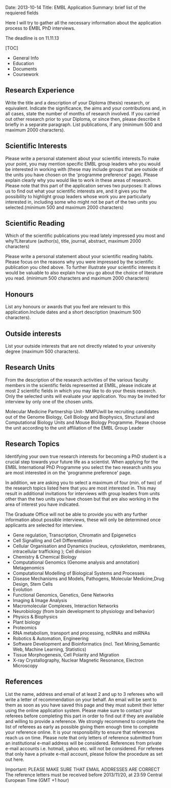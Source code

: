 Date: 2013-10-14
Title: EMBL Application
Summary: brief list of the requiered fields


Here I will try to gather all the necessary information about the application process to EMBL PhD interviews.

The deadline is on 11.11.13

[TOC]

* General Info
* Education
* Documents
* Coursework

## Research Experience
Write the title and a description of your Diploma (thesis) research, or equivalent. Indicate the significance, the aims and your contributions and, in all cases, state the number of months of research involved. If you carried out other research prior to your Diploma, or since then, please describe it briefly in a separate paragraph. List publications, if any (minimum 500 and maximum 2000 characters).

## Scientific Interests
Please write a personal statement about your scientific interests.To make your point, you may mention specific EMBL group leaders who you would be interested in working with (these may include groups that are outside of the units you have chosen on the 'programme preference' page). Please explain clearly why you would like to work in these areas of research. Please note that this part of the application serves two purposes: It allows us to find out what your scientific interests are, and it gives you the possibility to highlight group leaders whose work you are particularly interested in, including some who might not be part of the two units you selected.(minimum 500 and maximum 2000 characters)

## Scientific Reading

Which of the scientific publications you read lately impressed you most and why?Literature (author(s), title, journal, abstract, maximum 2000 characters) 

Please write a personal statement about your scientific reading habits. Please focus on the reasons why you were impressed by the scientific publication you cited above. To further illustrate your scientific interests it would be valuable to also explain how you go about the choice of literature you read. (minimum 500 characters and maximum 2000 characters)

## Honours

List any honours or awards that you feel are relevant to this application.Include dates and a short description (maximum 500 characters).

## Outside interests

List your outside interests that are not directly related to your university degree (maximum 500 characters).

## Research Units

From the description of the research activities of the various faculty members in the scientific fields represented at EMBL, please indicate at most 2 scientific fields in which you may like to do your thesis research. Only the selected units will evaluate your application. You may be invited for interview by only one of the chosen units.

Molecular Medicine Partnership Unit- MMPUwill be recruiting candidates out of the Genome Biology, Cell Biology and Biophysics, Structural and Computational Biology Units and Mouse Biology Programme.
Please choose the unit according to the unit affiliation of the EMBL Group Leader

## Research Topics

Identifying your own true research interests for becoming a PhD student is a crucial step towards your future life as a scientist. When applying for the EMBL International PhD Programme you select the two research units you are most interested in on the 'programme preference' page.

In addition, we are asking you to select a maximum of four (min. of two) of the research topics listed here that you are most interested in. This may result in additional invitations for interviews with group leaders from units other than the two units you have chosen but that are also working in the area of interest you have indicated.

The Graduate Office will not be able to provide you with any further information about possible interviews, these will only be determined once applicants are selected for interview.

* Gene regulation, Transcription, Chromatin and Epigenetics
* Cell Signalling and Cell Differentiation
* Cellular Organisation and Dynamics (nucleus, cytoskeleton, membranes, intracellular trafficking ); Cell division
* Chemistry & Chemical Biology
* Computational Genomics (Genome analysis and annotation) Metagenomics
* Computational Modelling of Biological Systems and Processes
* Disease Mechanisms and Models, Pathogens, Molecular Medicine,Drug Design, Stem Cells
* Evolution
* Functional Genomics, Genetics, Gene Networks
* Imaging & Image Analysis
* Macromolecular Complexes, Interaction Networks
* Neurobiology (from brain development to physiology and behavior)
* Physics & Biophysics
* Plant biology
* Proteomics
* RNA metabolism, transport and processing, ncRNAs and miRNAs
* Robotics & Automation, Engineering
* Software Development and Bioinformatics (incl. Text Mining,Semantic Web, Machine Learning, Statistics)
* Tissue Morphogenesis, Cell Polarity and Migration
* X-ray Crystallography, Nuclear Magnetic Resonance, Electron Microscopy

## References

List the name, address and email of at least 2 and up to 3 referees who will write a letter of recommendation on your behalf.
An email will be sent to them as soon as you have saved this page and they must submit their letter using the online application system.
Please make sure to contact your referees before completing this part in order to find out if they are available and willing to provide a reference.
We strongly recommend to complete the list of referees as early as possible giving them enough time to complete your reference online.
It is your responsibility to ensure that references reach us on time.
Please note that only letters of reference submitted from an institutional e-mail address will be considered. References from private e-mail accounts i.e. hotmail, yahoo etc. will not be considered. For referees that only have a private e-mail account, please follow the procedure as set out here.

Important: PLEASE MAKE SURE THAT EMAIL ADDRESSES ARE CORRECT
The reference letters must be received before 2013/11/20, at 23:59 Central European Time (GMT +1 hour)
